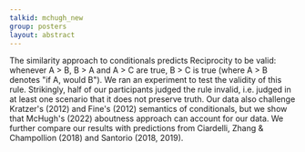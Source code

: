 ```yaml
---
talkid: mchugh_new
group: posters
layout: abstract
---
```


The similarity approach to conditionals predicts Reciprocity to be valid: whenever A > B, B > A and A > C are true, B > C is true (where A > B denotes "if A, would B"). We ran an experiment to test the validity of this rule. Strikingly, half of our participants judged the rule invalid, i.e. judged in at least one scenario that it does not preserve truth. Our data also challenge Kratzer's (2012) and Fine's (2012) semantics of conditionals, but we show that McHugh's (2022) aboutness approach can account for our data. We further compare our results with predictions from Ciardelli, Zhang & Champollion (2018) and Santorio (2018, 2019).